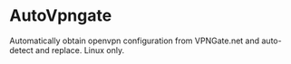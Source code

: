 # AutoVpngate
Automatically obtain openvpn configuration from VPNGate.net and auto-detect and replace. Linux only.
